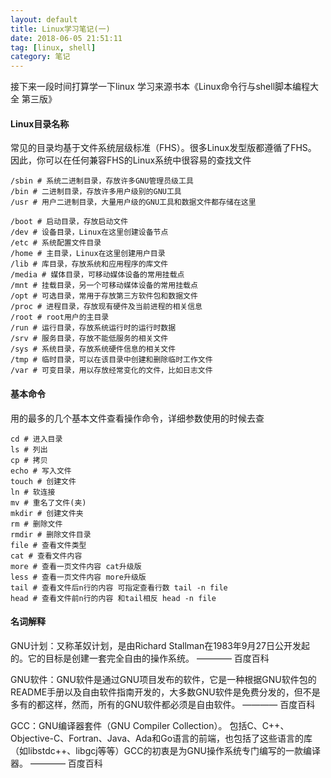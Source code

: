 ```yaml
---
layout: default
title: Linux学习笔记(一)
date: 2018-06-05 21:51:11
tag: [linux, shell]
category: 笔记
---
```


接下来一段时间打算学一下linux
学习来源书本《Linux命令行与shell脚本编程大全 第三版》


#### Linux目录名称

常见的目录均基于文件系统层级标准（FHS）。很多Linux发型版都遵循了FHS。
因此，你可以在任何兼容FHS的Linux系统中很容易的查找文件

```shell
/sbin # 系统二进制目录，存放许多GNU管理员级工具
/bin # 二进制目录，存放许多用户级别的GNU工具
/usr # 用户二进制目录，大量用户级的GNU工具和数据文件都存储在这里

/boot # 启动目录，存放启动文件
/dev # 设备目录，Linux在这里创建设备节点
/etc # 系统配置文件目录
/home # 主目录，Linux在这里创建用户目录
/lib # 库目录，存放系统和应用程序的库文件
/media # 媒体目录，可移动媒体设备的常用挂载点
/mnt # 挂载目录，另一个可移动媒体设备的常用挂载点
/opt # 可选目录，常用于存放第三方软件包和数据文件
/proc # 进程目录，存放现有硬件及当前进程的相关信息
/root # root用户的主目录
/run # 运行目录，存放系统运行时的运行时数据
/srv # 服务目录，存放不能低服务的相关文件
/sys # 系统目录，存放系统硬件信息的相关文件
/tmp # 临时目录，可以在该目录中创建和删除临时工作文件
/var # 可变目录，用以存放经常变化的文件，比如日志文件
```

#### 基本命令

用的最多的几个基本文件查看操作命令，详细参数使用的时候去查

```shell
cd # 进入目录
ls # 列出
cp # 拷贝
echo # 写入文件
touch # 创建文件
ln # 软连接
mv # 重名了文件(夹)
mkdir # 创建文件夹
rm # 删除文件
rmdir # 删除文件目录
file # 查看文件类型
cat # 查看文件内容
more # 查看一页文件内容 cat升级版
less # 查看一页文件内容 more升级版
tail # 查看文件后n行的内容 可指定查看行数 tail -n file
head # 查看文件前n行的内容 和tail相反 head -n file
```


#### 名词解释

GNU计划：又称革奴计划，是由Richard Stallman在1983年9月27日公开发起的。它的目标是创建一套完全自由的操作系统。 ———— 百度百科

GNU软件：GNU软件是通过GNU项目发布的软件，它是一种根据GNU软件包的README手册以及自由软件指南开发的，大多数GNU软件是免费分发的，但不是多有的都这样，然而，所有的GNU软件都必须是自由软件。 ———— 百度百科

GCC：GNU编译器套件（GNU Compiler Collection）。
包括C、C++、Objective-C、Fortran、Java、Ada和Go语言的前端，也包括了这些语言的库（如libstdc++、libgcj等等）GCC的初衷是为GNU操作系统专门编写的一款编译器。 ———— 百度百科

